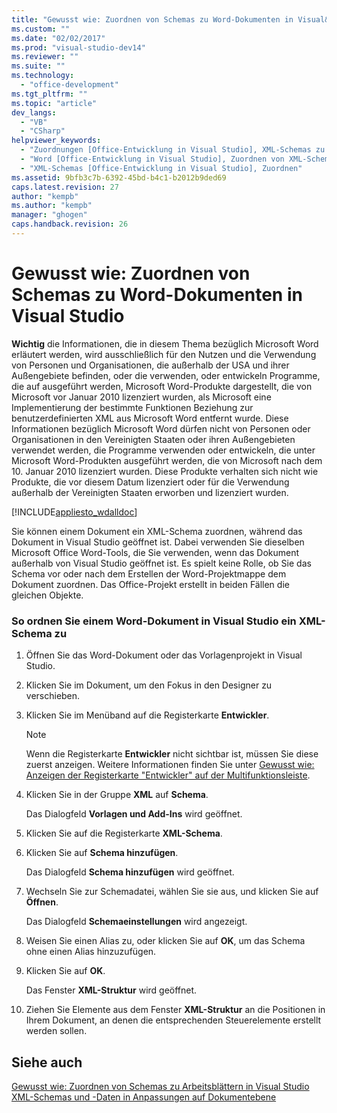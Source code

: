 ```yaml
---
title: "Gewusst wie: Zuordnen von Schemas zu Word-Dokumenten in Visual&#160;Studio"
ms.custom: ""
ms.date: "02/02/2017"
ms.prod: "visual-studio-dev14"
ms.reviewer: ""
ms.suite: ""
ms.technology: 
  - "office-development"
ms.tgt_pltfrm: ""
ms.topic: "article"
dev_langs: 
  - "VB"
  - "CSharp"
helpviewer_keywords: 
  - "Zuordnungen [Office-Entwicklung in Visual Studio], XML-Schemas zu Word-Dokumenten"
  - "Word [Office-Entwicklung in Visual Studio], Zuordnen von XML-Schemas"
  - "XML-Schemas [Office-Entwicklung in Visual Studio], Zuordnen"
ms.assetid: 9bfb3c7b-6392-45bd-b4c1-b2012b9ded69
caps.latest.revision: 27
author: "kempb"
ms.author: "kempb"
manager: "ghogen"
caps.handback.revision: 26
---
```

# Gewusst wie: Zuordnen von Schemas zu Word-Dokumenten in Visual&#160;Studio
  **Wichtig** die Informationen, die in diesem Thema bezüglich Microsoft Word erläutert werden, wird ausschließlich für den Nutzen und die Verwendung von Personen und Organisationen, die außerhalb der USA und ihrer Außengebiete befinden, oder die verwenden, oder entwickeln Programme, die auf ausgeführt werden, Microsoft Word\-Produkte dargestellt, die von Microsoft vor Januar 2010 lizenziert wurden, als Microsoft eine Implementierung der bestimmte Funktionen Beziehung zur benutzerdefinierten XML aus Microsoft Word entfernt wurde.  Diese Informationen bezüglich Microsoft Word dürfen nicht von Personen oder Organisationen in den Vereinigten Staaten oder ihren Außengebieten verwendet werden, die Programme verwenden oder entwickeln, die unter Microsoft Word\-Produkten ausgeführt werden, die von Microsoft nach dem 10. Januar 2010 lizenziert wurden. Diese Produkte verhalten sich nicht wie Produkte, die vor diesem Datum lizenziert oder für die Verwendung außerhalb der Vereinigten Staaten erworben und lizenziert wurden.  
  
 [!INCLUDE[appliesto_wdalldoc](../vsto/includes/appliesto-wdalldoc-md.md)]  
  
 Sie können einem Dokument ein XML\-Schema zuordnen, während das Dokument in Visual Studio geöffnet ist.  Dabei verwenden Sie dieselben Microsoft Office Word\-Tools, die Sie verwenden, wenn das Dokument außerhalb von Visual Studio geöffnet ist.  Es spielt keine Rolle, ob Sie das Schema vor oder nach dem Erstellen der Word\-Projektmappe dem Dokument zuordnen. Das Office\-Projekt erstellt in beiden Fällen die gleichen Objekte.  
  
### So ordnen Sie einem Word\-Dokument in Visual Studio ein XML\-Schema zu  
  
1.  Öffnen Sie das Word\-Dokument oder das Vorlagenprojekt in Visual Studio.  
  
2.  Klicken Sie im Dokument, um den Fokus in den Designer zu verschieben.  
  
3.  Klicken Sie im Menüband auf die Registerkarte **Entwickler**.  
  
    > [!NOTE]  
    >  Wenn die Registerkarte **Entwickler** nicht sichtbar ist, müssen Sie diese zuerst anzeigen.  Weitere Informationen finden Sie unter [Gewusst wie: Anzeigen der Registerkarte "Entwickler" auf der Multifunktionsleiste](../vsto/how-to-show-the-developer-tab-on-the-ribbon.md).  
  
4.  Klicken Sie in der Gruppe **XML** auf **Schema**.  
  
     Das Dialogfeld **Vorlagen und Add\-Ins** wird geöffnet.  
  
5.  Klicken Sie auf die Registerkarte **XML\-Schema**.  
  
6.  Klicken Sie auf **Schema hinzufügen**.  
  
     Das Dialogfeld **Schema hinzufügen** wird geöffnet.  
  
7.  Wechseln Sie zur Schemadatei, wählen Sie sie aus, und klicken Sie auf **Öffnen**.  
  
     Das Dialogfeld **Schemaeinstellungen** wird angezeigt.  
  
8.  Weisen Sie einen Alias zu, oder klicken Sie auf **OK**, um das Schema ohne einen Alias hinzuzufügen.  
  
9. Klicken Sie auf **OK**.  
  
     Das Fenster **XML\-Struktur** wird geöffnet.  
  
10. Ziehen Sie Elemente aus dem Fenster **XML\-Struktur** an die Positionen in Ihrem Dokument, an denen die entsprechenden Steuerelemente erstellt werden sollen.  
  
## Siehe auch  
 [Gewusst wie: Zuordnen von Schemas zu Arbeitsblättern in Visual Studio](../vsto/how-to-map-schemas-to-worksheets-inside-visual-studio.md)   
 [XML-Schemas und -Daten in Anpassungen auf Dokumentebene](../vsto/xml-schemas-and-data-in-document-level-customizations.md)  
  
  